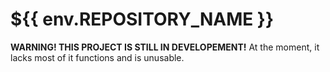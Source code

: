 # ${{ env.REPOSITORY_NAME }}

**WARNING! THIS PROJECT IS STILL IN DEVELOPEMENT!** At the moment, it lacks most of it functions and is unusable.